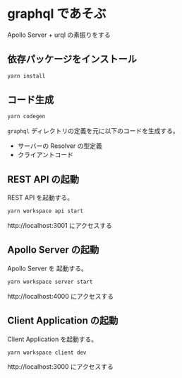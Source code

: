 # graphql であそぶ

Apollo Server + urql の素振りをする

## 依存パッケージをインストール

```sh
yarn install
```

## コード生成

```sh
yarn codegen
```

`graphql` ディレクトリの定義を元に以下のコードを生成する。

- サーバーの Resolver の型定義
- クライアントコード


## REST API の起動

REST API を起動する。

```sh
yarn workspace api start
```

http://localhost:3001 にアクセスする

## Apollo Server の起動

Apollo Server を 起動する。

```sh
yarn workspace server start
```

http://localhost:4000 にアクセスする

## Client Application の起動

Client Application を起動する。

```sh
yarn workspace client dev
```

http://localhost:3000 にアクセスする
